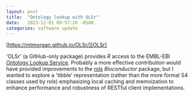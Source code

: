 ```yaml
---
layout: post
title:  "Ontology lookup with OLSr"
date:   2023-12-01 09:57:26 -0500
categories: software update
---
```


[https://mtmorgan.github.io/OLSr/][OLSr]

'OLSr' (a GitHub-only package) provides *R* access to the EMBL-EBI
[Ontology Lookup Service][OLS]. Probably a more effective contribution
would have provided improvements to the [rols][] *Bioconductor*
package, but I wanted to explore a 'tibble' representation (rather
than the more formal S4 classes used by *rols*) emphasizing local
caching and memoization to enhance performance and robustness of
RESTful client implementations.

[OLSr]: https://mtmorgan.github.io/OLSr/
[OLS]: https://www.ebi.ac.uk/ols4
[rols]: https://bioconductor.org/packages/rols
